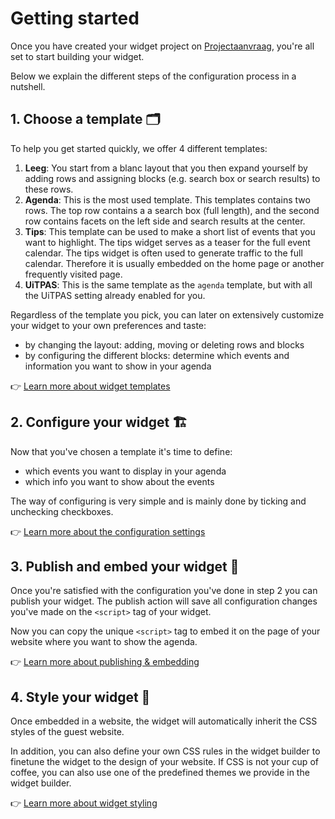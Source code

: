 # Getting started

Once you have created your widget project on [Projectaanvraag](https://www.projectaanvraag.uitdatabank.be), you're all set to start building your widget. 

Below we explain the different steps of the configuration process in a nutshell. 

## 1. Choose a template 🗂️

To help you get started quickly, we offer 4 different templates:

1. **Leeg**: You start from a blanc layout that you then expand yourself by adding rows and assigning blocks (e.g. search box or search results) to these rows.
2. **Agenda**: This is the most used template. This templates contains two rows. The top row contains a a search box (full length), and the second row contains facets on the left side and search results at the center.
3. **Tips**: This template can be used to make a short list of events that you want to highlight. The tips widget serves as a teaser for the full event calendar. The tips widget is often used to generate traffic to the full calendar. Therefore it is usually embedded on the home page or another frequently visited page.
4. **UiTPAS**: This is the same template as the `agenda` template, but with all the UiTPAS setting already enabled for you.

Regardless of the template you pick, you can later on extensively customize your widget to your own preferences and taste:
* by changing the layout: adding, moving or deleting rows and blocks
* by configuring the different blocks: determine which events and information you want to show in your agenda

👉 [Learn more about widget templates](./templates.md)

## 2. Configure your widget 🏗️ 

Now that you've chosen a template it's time to define:
* which events you want to display in your agenda
* which info you want to show about the events

The way of configuring is very simple and is mainly done by ticking and unchecking checkboxes.

👉 [Learn more about the  configuration settings](./configuration.md)

## 3. Publish and embed your widget 💾 

Once you're satisfied with the configuration you've done in step 2 you can publish your widget. The publish action will save all configuration changes you've made on the `<script>` tag of your widget.

Now you can copy the unique `<script>` tag to embed it on the page of your website where you want to show the agenda.

👉 [Learn more about publishing & embedding](./publish-and-embed-on-your-website.md)

## 4. Style your widget 🎨 

Once embedded in a website, the widget will automatically inherit the CSS styles of the guest website. 

In addition, you can also define your own CSS rules in the widget builder to finetune the widget to the design of your website. If CSS is not your cup of coffee, you can also use one of the predefined themes we provide in the widget builder.

👉 [Learn more about widget styling](./styling.md)

